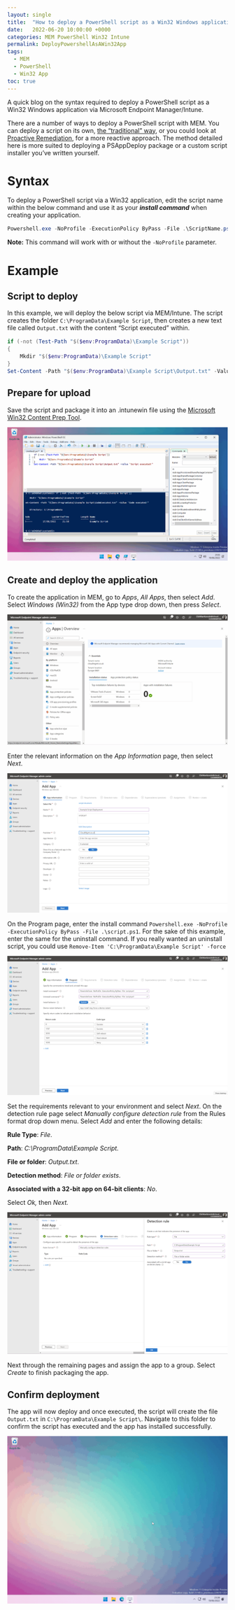 ```yaml
---
layout: single
title:  "How to deploy a PowerShell script as a Win32 Windows application via Microsoft Endpoint Manager/Intune"
date:   2022-06-20 10:00:00 +0000
categories: MEM PowerShell Win32 Intune
permalink: DeployPowershellAsAWin32App
tags:
  - MEM
  - PowerShell
  - Win32 App
toc: true
---
```

A quick blog on the syntax required to deploy a PowerShell script as a Win32 Windows application via Microsoft Endpoint Manager/Intune.

There are a number of ways to deploy a PowerShell script with MEM. You can deploy a script on its own, [the “traditional” way](https://docs.microsoft.com/en-us/mem/intune/apps/intune-management-extension), or you could look at [Proactive Remediation](https://docs.microsoft.com/en-us/mem/analytics/proactive-remediations), for a more reactive approach. The method detailed here is more suited to deploying a PSAppDeploy package or a custom script installer you’ve written yourself.

# Syntax

To deploy a PowerShell script via a Win32 application, edit the script name within the below command and use it as your ***install command*** when creating your application.

```powershell
Powershell.exe -NoProfile -ExecutionPolicy ByPass -File .\ScriptName.ps1
```

**Note:** This command will work with or without the `-NoProfile` parameter.

# Example

## Script to deploy

In this example, we will deploy the below script via MEM/Intune. The script creates the folder `C:\ProgramData\Example Script`, then creates a new text file called `Output.txt` with the content “Script executed” within.

```powershell
if (-not (Test-Path "$($env:ProgramData)\Example Script"))
{
    Mkdir "$($env:ProgramData)\Example Script"
}
Set-Content -Path "$($env:ProgramData)\Example Script\Output.txt" -Value "Script executed!"
```

## Prepare for upload

Save the script and package it into an .intunewin file using the [Microsoft Win32 Content Prep Tool](https://go.microsoft.com/fwlink/?linkid=2065730).

![createIntunewin.gif](assets/images/DeployPowerShellApp/createIntunewin.gif)

## Create and deploy the application

To create the application in MEM, go to *Apps*, *All Apps*, then select *Add*. Select *Windows (Win32)* from the App type drop down, then press *Select*.

![selectIntunewinFile.gif](assets/images/DeployPowerShellApp/selectIntunewinFile.gif)

Enter the relevant information on the *App Information* page, then select *Next*.

![appInfo.png](assets/images/DeployPowerShellApp/appInfo.png)

On the Program page, enter the install command `Powershell.exe -NoProfile -ExecutionPolicy ByPass -File .\script.ps1`. For the sake of this example, enter the same for the uninstall command. If you really wanted an uninstall script, you could use `Remove-Item 'C:\ProgramData\Example Script' -force`

![program.png](assets/images/DeployPowerShellApp/program.png)

Set the requirements relevant to your environment and select *Next*. On the detection rule page select *Manually configure detection rule* from the Rules format drop down menu. Select *Add* and enter the following details:

**Rule Type**: *File*.

**Path**: *C:\ProgramData\Example Script.*

**File or folder**: *Output.txt*.

**Detection method**: *File or folder exists*.

**Associated with a 32-bit app on 64-bit clients**: *No*.

Select *Ok,* then *Next.*

![detect.png](assets/images/DeployPowerShellApp/detect.png)

Next through the remaining pages and assign the app to a group. Select *Create* to finish packaging the app.

## Confirm deployment

The app will now deploy and once executed, the script will create the file  `Output.txt` in `C:\ProgramData\Example Script\`. Navigate to this folder to confirm the script has executed and the app has installed successfully.

![deployed.gif](assets/images/DeployPowerShellApp/deployed.gif)